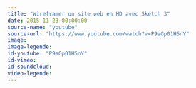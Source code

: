 ```yaml
---
title: "Wireframer un site web en HD avec Sketch 3"
date: 2015-11-23 00:00:00
source-name: "youtube"
source-url: "https://www.youtube.com/watch?v=P9aGp01H5nY"
image:
image-legende:
id-youtube: "P9aGp01H5nY"
id-vimeo:
id-soundcloud:
video-legende:
---
```

